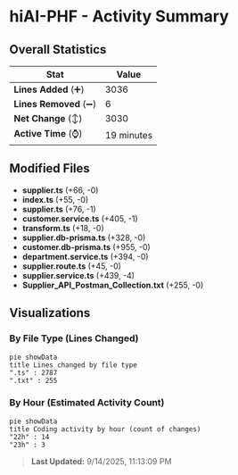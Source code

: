 # hiAI-PHF - Activity Summary 

## Overall Statistics

| Stat                   | Value                                                             |
| ---------------------- | ----------------------------------------------------------------- |
| **Lines Added** (➕)   | 3036                                          |
| **Lines Removed** (➖) | 6                                        |
| **Net Change** (↕)    | 3030                |
| **Active Time** (⌚)   | 19 minutes |


## Modified Files
- **supplier.ts** (+66, -0)
- **index.ts** (+55, -0)
- **supplier.ts** (+76, -1)
- **customer.service.ts** (+405, -1)
- **transform.ts** (+18, -0)
- **supplier.db-prisma.ts** (+328, -0)
- **customer.db-prisma.ts** (+955, -0)
- **department.service.ts** (+394, -0)
- **supplier.route.ts** (+45, -0)
- **supplier.service.ts** (+439, -4)
- **Supplier_API_Postman_Collection.txt** (+255, -0)

## Visualizations

### By File Type (Lines Changed)

```mermaid
pie showData
title Lines changed by file type
".ts" : 2787
".txt" : 255
```

### By Hour (Estimated Activity Count)

```mermaid
pie showData
title Coding activity by hour (count of changes)
"22h" : 14
"23h" : 3
```


> **Last Updated:** 9/14/2025, 11:13:09 PM